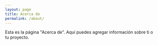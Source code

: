 ```yaml
---
layout: page
title: Acerca de
permalink: /about/
---
```


Esta es la página "Acerca de". Aquí puedes agregar información sobre ti o tu proyecto.
